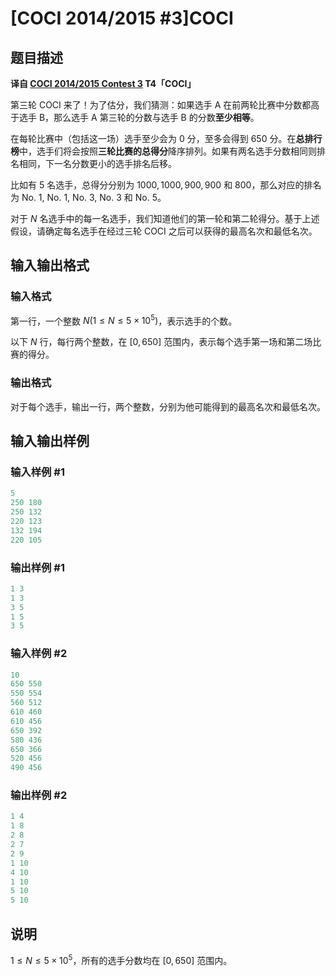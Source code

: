 # [COCI 2014/2015 #3]COCI

## 题目描述

 **译自 [COCI 2014/2015 Contest 3](http://www.hsin.hr/coci/archive/2014_2015/) T4「COCI」**

第三轮 COCI 来了！为了估分，我们猜测：如果选手 $\mathrm{A}$ 在前两轮比赛中分数都高于选手 $\mathrm{B}$，那么选手 $\mathrm{A}$ 第三轮的分数与选手 $\mathrm{B}$ 的分数**至少相等**。

在每轮比赛中（包括这一场）选手至少会为 $0$ 分，至多会得到 $650$ 分。在**总排行榜**中，选手们将会按照**三轮比赛的总得分**降序排列。如果有两名选手分数相同则排名相同，下一名分数更小的选手排名后移。

比如有 $5$ 名选手，总得分分别为 $1000,1000,900,900$ 和 $800$，那么对应的排名为 $\text{No.}\ 1,$ $\text{No.}\ 1,$ $\text{No.}\ 3,$ $\text{No.}\ 3$ 和 $\text{No.}\ 5$。

对于 $N$ 名选手中的每一名选手，我们知道他们的第一轮和第二轮得分。基于上述假设，请确定每名选手在经过三轮 COCI 之后可以获得的最高名次和最低名次。

## 输入输出格式

### 输入格式

第一行，一个整数 $N(1 \le N \le 5\times 10^5)$，表示选手的个数。

以下 $N$ 行，每行两个整数，在 $[0,650]$ 范围内，表示每个选手第一场和第二场比赛的得分。

### 输出格式

对于每个选手，输出一行，两个整数，分别为他可能得到的最高名次和最低名次。

## 输入输出样例

### 输入样例 #1

```cpp
5
250 180
250 132
220 123
132 194
220 105
```


### 输出样例 #1

```cpp
1 3
1 3
3 5
1 5
3 5
```


### 输入样例 #2

```cpp
10
650 550
550 554
560 512
610 460
610 456
650 392
580 436
650 366
520 456
490 456
```


### 输出样例 #2

```cpp
1 4
1 8
2 8
2 7
2 9
1 10
4 10
1 10
5 10
5 10
```


## 说明

$1 \le N \le 5\times 10^5$，所有的选手分数均在 $[0,650]$ 范围内。

